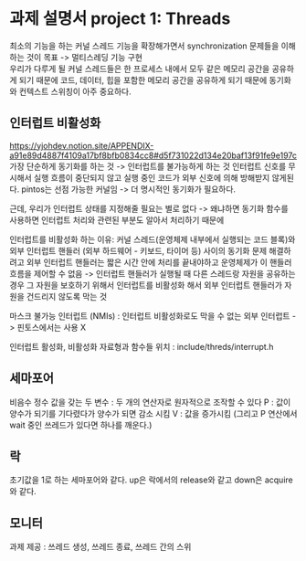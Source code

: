 # 과제 설명서 project 1: Threads

최소의 기능을 하는 커널 스레드 기능을 확장해가면서 synchronization 문제들을 이해하는 것이 목표 -> 멀티스레딩 기능 구현 <br>
우리가 다루게 될 커널 스레드들은 한 프로세스 내에서 모두 같은 메모리 공간을 공유하게 되기 때문에 코드, 데이터, 힙을 포함한 메모리 공간을 공유하게 되기 때문에 동기화와 컨텍스트 스위칭이 아주 중요하다.

## 인터럽트 비활성화 
https://yjohdev.notion.site/APPENDIX-a91e89d4887f4109a17bf8bfb0834cc8#d5f731022d134e20baf13f91fe9e197c
가장 단순하게 동기화를 하는 것 -> 인터럽트를 불가능하게 하는 것 인터럽트 신호를 무시해서 실행 흐름이 중단되지 않고 실행 중인 코드가 외부 신호에 의해 방해받지 않게된다.
pintos는 선점 가능한 커널임 -> 더 명시적인 동기화가 필요하다.

근데, 우리가 인터럽트 상태를 지정해줄 필요는 별로 없다
-> 왜냐하면 동기화 함수를 사용하면 인터럽트 처리와 관련된 부분도 알아서 처리하기 때문에

인터럽트를 비활성화 하는 이유: 커널 스레드(운영체제 내부에서 실행되는 코드 블록)와 외부 인터럽트 핸들러 (외부 하드웨어 - 키보드, 타이머 등) 사이의 동기화 문제 해결하려고
외부 인터럽트 핸들러는 짧은 시간 안에 처리를 끝내야하고 운영체제가 이 핸들러 흐름을 제어할 수 없음 -> 인터럽트 핸들러가 실행될 때 다른 스레드랑 자원을 공유하는 경우 그 자원을 보호하기 위해서 인터럽트를 비활성화 해서
외부 인터럽트 핸들러가 자원을 건드리지 않도록 막는 것

마스크 불가능 인터럽트 (NMIs) : 인터럽트 비활성화로도 막을 수 없는 외부 인터럽트 -> 핀토스에서는 사용 X

인터럽트 활성화, 비활성화 자료형과 함수들 위치 : include/threds/interrupt.h

## 세마포어
비음수 정수 값을 갖는 두 변수 : 두 개의 연산자로 원자적으로 조작할 수 있다
P : 값이 양수가 되기를 기다렸다가 양수가 되면 감소 시킴
V : 값을 증가시킴 (그리고 P 연산에서 wait 중인 쓰레드가 있다면 하나를 깨운다.)

## 락
초기값을 1로 하는 세마포어와 같다. up은 락에서의 release와 같고 down은 acquire와 같다.

## 모니터

과제 제공 : 쓰레드 생성, 쓰레드 종료, 쓰레드 간의 스위
